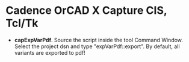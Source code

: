 # Cadence OrCAD X Capture CIS, Tcl/Tk  

- **capExpVarPdf**. Source the script inside the tool Command Window. Select the project dsn and type "expVarPdf::export". By default, all variants are exported to pdf! 
